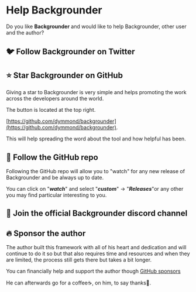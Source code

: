 # Help Backgrounder

Do you like **Backgrounder** and would like to help Backgrounder, other user and the author?

## 🐦 Follow Backgrounder on Twitter


## ⭐ Star **Backgrounder** on GitHub

Giving a star to Backgrounder is very simple and helps promoting the work across the developers around the world.

The button is located at the top right.

[https://github.com/dymmond/backgrounder](https://github.com/dymmond/backgrounder).

This will help spreading the word about the tool and how helpful has been.

## 👀 Follow the GitHub repo

Following the GitHub repo will allow you to "watch" for any new release of Backgrounder and be always up to date.

You can click on "***watch***" and select "***custom***" -> "***Releases***"or any other you may find particular
interesting to you.

## 💬 Join the official Backgrounder discord channel

## 🔥 Sponsor the author

The author built this framework with all of his heart and dedication and will continue to do it so but that also
requires time and resources and when they are limited, the process still gets there but takes a bit longer.

You can financially help and support the author though [GitHub sponsors](https://github.com/sponsors/tarsil)

He can afterwards go for a coffee☕, on him, to say thanks🙏.
